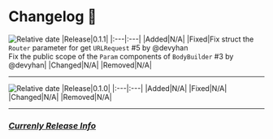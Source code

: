 # Changelog 📝

![Relative date](https://img.shields.io/date/1671068209)
|Release|0.1.1|
|:---|:---|
|Added|N/A|
|Fixed|Fix struct the `Router` parameter for get `URLRequest` #5 by @devyhan <br/> Fix the public scope of the `Param` components of `BodyBuilder` #3 by @devyhan|
|Changed|N/A|
|Removed|N/A|

---

![Relative date](https://img.shields.io/date/1670996156)
|Release|0.1.0|
|:---|:---|
|Added|N/A|
|Fixed|N/A|
|Changed|N/A|
|Removed|N/A|

---

### *[Currenly Release Info](https://github.com/devyhan/APIRouter/releases)*